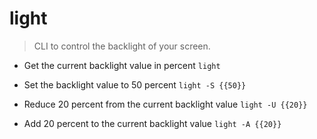 # light
> CLI to control the backlight of your screen.

- Get the current backlight value in percent
`light`

- Set the backlight value to 50 percent
`light -S {{50}}`

- Reduce 20 percent from the current backlight value
`light -U {{20}}`

- Add 20 percent to the current backlight value
`light -A {{20}}`

